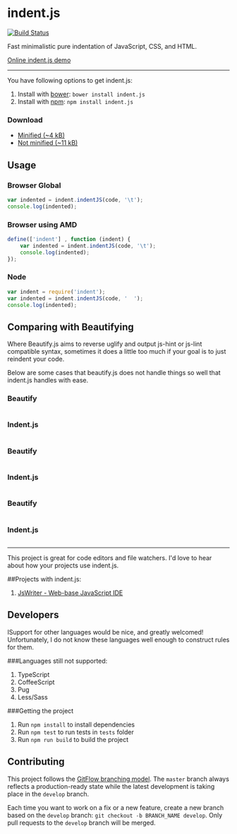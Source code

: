 # indent.js

[![Build Status](https://travis-ci.org/zebzhao/indent.js.svg?branch=master)](https://travis-ci.org/zebzhao/indent.js)

Fast minimalistic pure indentation of JavaScript, CSS, and HTML.

[Online indent.js demo](https://zebzhao.github.io/indent.js/)

---

You have following options to get indent.js:

1. Install with [bower](http://bower.io): ```bower install indent.js```
2. Install with [npm](https://www.npmjs.com): ```npm install indent.js```

### Download

* [Minified (~4 kB)](https://raw.githubusercontent.com/zebzhao/indent.js/master/lib/indent.js)
* [Not minified (~11 kB)](https://raw.githubusercontent.com/zebzhao/indent.js/master/lib/indent.js)

Usage
---

### Browser Global
```javascript
var indented = indent.indentJS(code, '\t');
console.log(indented);
```

### Browser using AMD
```javascript
define(['indent'] , function (indent) {
    var indented = indent.indentJS(code, '\t');
    console.log(indented);
});
```

### Node
```javascript
var indent = require('indent');
var indented = indent.indentJS(code, '  ');
console.log(indented);
```

Comparing with Beautifying
---

Where Beautify.js aims to reverse uglify and output js-hint or js-lint compatible syntax, sometimes it
does a little too much if your goal is to just reindent your code.

Below are some cases that beautify.js does not handle things so well that indent.js handles with ease.

### Beautify
```javascript
```

### Indent.js
```javascript
```

### Beautify
```javascript
```

### Indent.js
```javascript
```

### Beautify
```javascript
```

### Indent.js
```javascript
```

---

This project is great for code editors and file watchers. I'd love to hear about how your projects use indent.js.

##Projects with indent.js:

1. [JsWriter - Web-base JavaScript IDE](https://jswriter.com/)

Developers
---

ISupport for other languages would be nice, and greatly welcomed!
Unfortunately, I do not know these languages well enough to construct rules for them.

###Languages still not supported:

1. TypeScript
2. CoffeeScript
3. Pug
4. Less/Sass

###Getting the project

1. Run `npm install` to install dependencies
2. Run `npm test` to run tests in `tests` folder
3. Run `npm run build` to build the project

## Contributing

This project follows the [GitFlow branching model](http://nvie.com/posts/a-successful-git-branching-model). The ```master``` branch always reflects a production-ready state while the latest development is taking place in the ```develop``` branch.

Each time you want to work on a fix or a new feature, create a new branch based on the ```develop``` branch: ```git checkout -b BRANCH_NAME develop```. Only pull requests to the ```develop``` branch will be merged.
